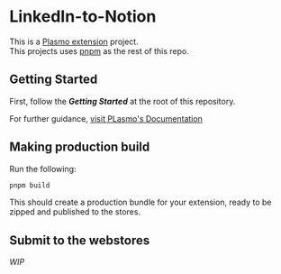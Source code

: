 # LinkedIn-to-Notion

This is a [Plasmo extension](https://docs.plasmo.com/) project.
<br>
This projects uses [pnpm](https://pnpm.io/) as the rest of this repo.

## Getting Started

First, follow the _**Getting Started**_ at the root of this repository.

For further guidance, [visit PLasmo's Documentation](https://docs.plasmo.com/)

## Making production build

Run the following:

```bash
pnpm build
```

This should create a production bundle for your extension, ready to be zipped and published to the stores.

## Submit to the webstores

_WIP_
